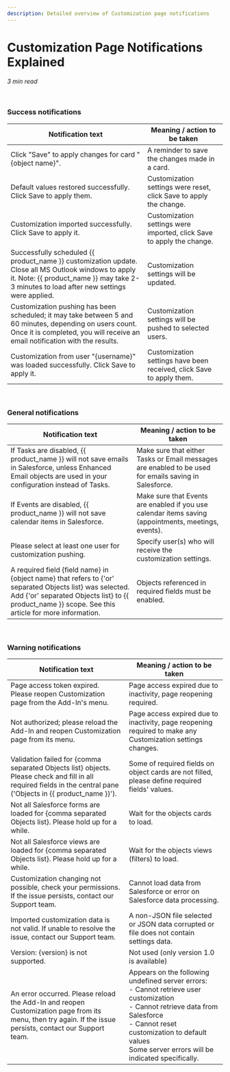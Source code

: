 ```yaml
---
description: Detailed overview of Customization page notifications
---
```

# Customization Page Notifications Explained  
  

*3 min read*  

<!-- ShareThis BEGIN --> 
<div class="addthis_inline_share_toolbox"></div>
<!-- End ShareThis --> 

&nbsp;

### Success notifications

| Notification text                                            | Meaning / action to be taken                                 |
| ------------------------------------------------------------ | ------------------------------------------------------------ |
| Click "Save" to apply changes for card "{object name}".      | A reminder to save the changes made in a card.               |
| Default values restored successfully. Click Save to apply them. | Customization settings were reset, click Save to apply the change. |
| Customization imported successfully. Click Save to apply it. | Customization settings were imported, click Save to apply the change. |
| Successfully scheduled {{ product_name }} customization update. Close all MS Outlook windows to apply it. Note: {{ product_name }} may take 2-3 minutes to load after new settings were applied. | Customization settings will be updated.                      |
| Customization pushing has been scheduled; it may take between 5 and 60 minutes, depending on users count. Once it is completed, you will receive an email notification with the results. | Customization settings will be pushed to selected users.     |
| Customization from user "{username}" was loaded successfully. Click Save to apply it. | Customization settings have been received, click Save to apply them. |

&nbsp;

### General notifications

| Notification text                                            | Meaning / action to be taken                                 |
| ------------------------------------------------------------ | ------------------------------------------------------------ |
| If Tasks are disabled, {{ product_name }} will not save emails in Salesforce, unless Enhanced Email objects are used in your configuration instead of Tasks. | Make sure that either Tasks or Email messages are enabled to be used for emails saving in Salesforce. |
| If Events are disabled, {{ product_name }} will not save calendar items in Salesforce. | Make sure that Events are enabled if you use calendar items saving (appointments, meetings, events). |
| Please select at least one user for customization pushing.   | Specify user(s) who will receive the customization settings. |
| A required field {field name} in {object name} that refers to {'or' separated Objects list} was selected. Add {'or' separated Objects list} to {{ product_name }} scope. See this article for more information. | Objects referenced in required fields must be enabled.       |

&nbsp;

### Warning notifications

| Notification text                                            | Meaning / action to be taken                                 |
| ------------------------------------------------------------ | ------------------------------------------------------------ |
| Page access token expired. Please reopen Customization page from the Add-In's menu. | Page access expired due to inactivity, page reopening required. |
| Not authorized; please reload the Add-In and reopen Customization page from its menu. | Page access expired due to inactivity, page reopening required to make any Customization settings changes. |
| Validation failed for {comma separated Objects list} objects. Please check and fill in all required fields in the central pane ('Objects in {{ product_name }}'). | Some of required fields on object cards are not filled, please define required fields' values. |
| Not all Salesforce forms are loaded for {comma separated Objects list}. Please hold up for a while. | Wait for the objects cards to load.                          |
| Not all Salesforce views are loaded for {comma separated Objects list}. Please hold up for a while. | Wait for the objects views (filters) to load.                |
| Customization changing not possible, check your permissions. If the issue persists, contact our Support team. | Cannot load data from Salesforce or error on Salesforce data processing. |
| Imported customization data is not valid. If unable to resolve the issue, contact our Support team. | A non-JSON file selected or JSON data corrupted or file does not contain settings data. |
| Version: {version} is not supported.                         | Not used (only version 1.0 is available)                     |
| An error occurred. Please reload the Add-In and reopen Customization page from its menu, then try again. If the issue persists, contact our Support team. | Appears on the following undefined server errors:<br />- Cannot retrieve user customization<br />- Cannot retrieve data from Salesforce<br />- Cannot reset customization to default values<br />Some server errors will be indicated specifically. |



&#160;
 &#160;

